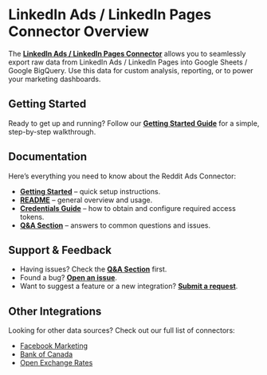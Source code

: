 # LinkedIn Ads / LinkedIn Pages Connector Overview

The [**LinkedIn Ads / LinkedIn Pages Connector**](https://github.com/OWOX/owox-data-marts/tree/main/src/Integrations/LinkedIn) allows you to seamlessly export raw data from LinkedIn Ads / LinkedIn Pages into Google Sheets / Google BigQuery. Use this data for custom analysis, reporting, or to power your marketing dashboards.

## Getting Started

Ready to get up and running? Follow our [**Getting Started Guide**](https://github.com/OWOX/owox-data-marts/blob/main/src/Integrations/LinkedIn/GETTING_STARTED.md) for a simple, step-by-step walkthrough.

## Documentation

Here’s everything you need to know about the Reddit Ads Connector:

- [**Getting Started**](https://github.com/OWOX/owox-data-marts/blob/main/src/Integrations/LinkedIn/GETTING_STARTED.md) – quick setup instructions.
- [**README**](https://github.com/OWOX/owox-data-marts/blob/main/src/Integrations/LinkedIn/README.md) – general overview and usage.
- [**Credentials Guide**](https://github.com/OWOX/owox-data-marts/blob/main/src/Integrations/LinkedIn/CREDENTIALS.md) – how to obtain and configure required access tokens.
- [**Q&A Section**](https://github.com/OWOX/owox-data-marts/discussions/categories/q-a) – answers to common questions and issues.

## Support & Feedback

- Having issues? Check the [**Q&A Section**](https://github.com/OWOX/owox-data-marts/discussions/categories/q-a) first.
- Found a bug? [**Open an issue**](#).
- Want to suggest a feature or a new integration? [**Submit a request**](#).

## Other Integrations

Looking for other data sources? Check out our full list of connectors:

- [Facebook Marketing](https://github.com/OWOX/owox-data-marts/tree/main/src/Integrations/FacebookMarketing)
- [Bank of Canada](https://github.com/OWOX/owox-data-marts/tree/main/src/Integrations/BankOfCanada)
- [Open Exchange Rates](https://github.com/OWOX/owox-data-marts/tree/main/src/Integrations/OpenExchangeRates)